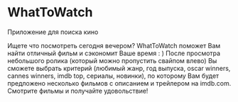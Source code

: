 # WhatToWatch

Приложение для поиска кино

Ищете что посмотреть сегодня вечером? WhatToWatch поможет Вам найти отличный фильм и сэкономит Ваше время : ) После просмотра небольшого ролика (который можно пропустить свайпом влево) Вы сможете выбрать критерий (любимый жанр, год выпуска, oscar winners, cannes winners, imdb top, сериалы, новинки), по которому Вам будет предложено несколько фильмов с описанием и трейлером на imdb.com. Смотрите фильмы и получайте удовольствие!
